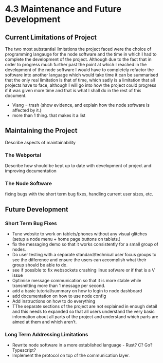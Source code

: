 # 4.3 Maintenance and Future Development

## Current Limitations of Project

The two most substantial limitations the project faced were the choice of programming langauge for the node software and the time in which I had to complete the development of the project. Although due to the fact that in order to progress much further past the point at which I reached in the development of the node software I would have to completely refactor the software into another language which would take time it can be summarised that the only real limitation is that of time, which sadly is a limitation that all projects have to face, although I will go into how the project could progress if it was given more time and that is what I shall do in the rest of this document.

* Vlang = trash (show evidence, and explain how the node software is affected by it.)
* more than 1 thing. that makes it a list

## Maintaining the Project

Describe aspects of maintainability

### The Webportal

Describe how should be kept up to date with development of project and improving documentation

### The Node Software

fixing bugs with the short term bug fixes, handling current user sizes, etc.

## Future Development&#x20;

### Short Term Bug Fixes

* Tune website to work on tablets/phones without any visual glitches (setup a node menu + home page buttons on tablets.)
* fix the messaging demo so that it works consistently for a small group of nodes.
* Do user testing with a separate standard/technical user focus groups to see the difference and ensure the users can accomplish what their group should be able to do.
* see if possible to fix websockets crashing linux sofware or if that is a V issue
* Optimise message communication so that it is more stable while transmitting more than 1 message per second.
* add a basic tutorial/summary on how to login to node dashboard
* add documentation on how to use node config
* Add instructions on how to do everything
* TThe separate sections of the project are not explained in enough detail and this needs to expanded so that all users understand the very basic information about all parts of the project and understand which parts are aimed at them and which aren't.

### Long Term Addressing Limitations

* Rewrite node software in a more established language - Rust? C? Go? Typescript?
* Implement the protocol on top of the communication layer.
